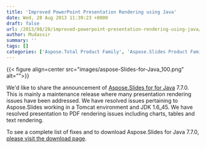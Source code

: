 ```yaml
---
title: 'Improved PowerPoint Presentation Rendering using Java'
date: Wed, 28 Aug 2013 11:39:23 +0000
draft: false
url: /2013/08/28/improved-powerpoint-presentation-rendering-using-java/
author: Mudassir
summary: ''
tags: []
categories: ['Aspose.Total Product Family', 'Aspose.Slides Product Family']
---
```




{{< figure align=center src="images/aspose-Slides-for-Java_100.png" alt="">}}


We'd like to share the announcement of [Aspose.Slides for for Java][1] 7.7.0. This is mainly a maintenance release where many presentation rendering issues have been addressed. We have resolved issues pertaining to Aspose.Slides working in a Tomcat environment and JDK 1.6\_45. We have resolved presentation to PDF rendering issues including charts, tables and text rendering.

To see a complete list of fixes and to download Aspose.Slides for Java 7.7.0, [please visit the download page][2].




[1]: https://products.aspose.com/slides/java
[2]: https://downloads.aspose.com/slides/java




